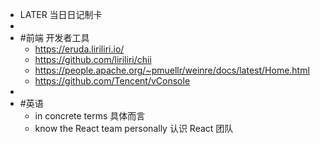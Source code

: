 - LATER  当日日记制卡
-
- #前端 开发者工具
	- https://eruda.liriliri.io/
	- https://github.com/liriliri/chii
	- https://people.apache.org/~pmuellr/weinre/docs/latest/Home.html
	- https://github.com/Tencent/vConsole
-
- #英语
	- in concrete terms 具体而言
	- know the React team personally 认识 React 团队